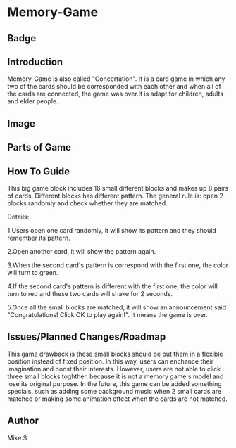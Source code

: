 # Memory-Game

## Badge

## Introduction

Memory-Game is also called "Concertation". It is a card game in which any two of the cards should be corresponded with each other and when 
all of the cards are connected, the game was over.It is adapt for children, adults and elder people.

## Image

## Parts of Game






## How To Guide


This big game block includes 16 small different blocks and makes up 8 pairs of cards. Different blocks has different pattern. The general rule is: open 2 blocks randomly and check whether they are matched.

Details:

1.Users open one card randomly, it will show its pattern and they should remember its pattern.

2.Open another card, it will show the pattern again.

3.When the second card's pattern is correspond with the first one, the color will turn to green.

4.If the second card's pattern is different with the first one, the color will turn to red and these two cards will shake for 2 seconds.

5.Once all the small blocks are matched, it will show an announcement said "Congratulations! Click OK to play again!". It means the game is over.

## Issues/Planned Changes/Roadmap

 This game drawback is these small blocks should be put them in a flexible position instead of fixed position. In this way, users can enchance their imagination and boost their interests. However, users are not able to click three small blocks toghther, because it is not a memory game's model and lose its original purpose. In the future, this game can be added something specials, such as adding some background music when 2 small cards are matched or making some animation effect when the cards are not matched.
 
 
 ## Author
 
 Mike.S
 

